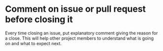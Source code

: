 # Comment on issue or pull request before closing it

Every time closing an issue, put explanatory comment giving the reason for a close. This will help other project members to understand what is going on and what to expect next.
